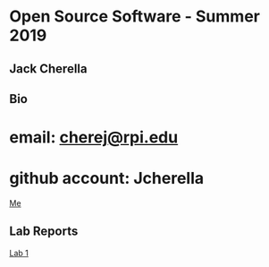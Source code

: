 # Open Source Software - Summer 2019
## Jack Cherella

## Bio
# email: cherej@rpi.edu 
# github account: Jcherella
[Me](IMG_2325.JPG)


## Lab Reports
[Lab 1](labs/lab-01/report.md)
